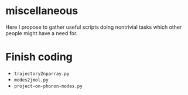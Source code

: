 # miscellaneous
Here I propose to gather useful scripts doing nontrivial tasks which other people might have a need for.

# Finish coding
- `trajectory2nparray.py`
- `modes2jmol.py`
- `project-on-phonon-modes.py`
